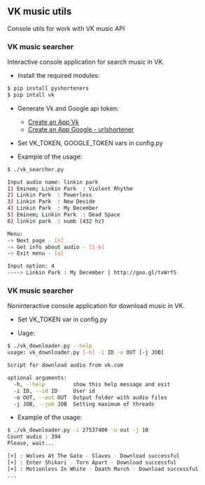 ## VK music utils

Console utils for work with VK music API

### VK music searcher
Interactive console application for search music in VK.
 
* Install the required modules:
```bash
$ pip install pyshorteners
$ pip intall vk
```

* Generate Vk and Google api token:
  * [Create an App Vk](https://new.vk.com/editapp?act=create)
  * [Create an App Google - urlshortener](https://console.developers.google.com/apis/api/urlshortener/)


* Set VK_TOKEN, GOOGLE_TOKEN vars in config.py

* Example of the usage:

```bash
$ ./vk_searcher.py

Input audio name: linkin park
1) Eminem; Linkin Park	: Violent Rhythm
2) Linkin Park	: Powerless
3) Linkin Park	: New Devide
4) Linkin Park	: My December
5) Eminem; Linkin Park	: Dead Space
6) linkin park	: numb (432 hz)

Menu:
-> Next page - [n]
-> Get info about audio - [1-6]
-> Exit menu - [q]

Input option: 4
----> Linkin Park : My December | http://goo.gl/txWrfS

```

### VK music searcher
Noninteractive console application for download music in VK.

* Set VK_TOKEN var in config.py

* Uage:

```bash
$ ./vk_downloader.py --help
usage: vk_downloader.py [-h] -i ID -o OUT [-j JOB]

Script for download audio from vk.com

optional arguments:
  -h, --help         show this help message and exit
  -i ID, --id ID     User id
  -o OUT, --out OUT  Output folder with audio files
  -j JOB, --job JOB  Setting maximum of threads
```

* Example of the usage:

```bash
$ ./vk_downloader.py -i 27537400 -o out -j 10
Count audio : 394
Please, wait...

[+] : Wolves At The Gate - Slaves - Download successful
[+] : Enter Shikari - Torn Apart - Download successful
[+] : Motionless In White - Death March - Download successful
...
```